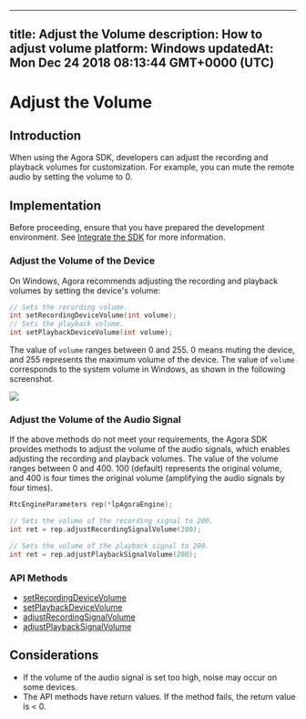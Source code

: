 
---
title: Adjust the Volume
description: How to adjust volume
platform: Windows
updatedAt: Mon Dec 24 2018 08:13:44 GMT+0000 (UTC)
---
# Adjust the Volume
## Introduction

When using the Agora SDK, developers can adjust the recording and playback volumes for customization. For example, you can mute the remote audio by setting the volume to 0.

## Implementation
Before proceeding, ensure that you have prepared the development environment. See [Integrate the SDK](../../en/Video/windows_video.md) for more information.

### Adjust the Volume of the Device

On Windows, Agora recommends adjusting the recording and playback volumes by setting the device's volume:

```c++
// Sets the recording volume.
int setRecordingDeviceVolume(int volume);
// Sets the playback volume.
int setPlaybackDeviceVolume(int volume);
```

The value of `volume` ranges between 0 and 255. 0 means muting the device, and 255 represents the maximum volume of the device.
The value of `volume` corresponds to the system volume in Windows, as shown in the following screenshot.

![](https://web-cdn.agora.io/docs-files/1542792457096)

### Adjust the Volume of the Audio Signal 

If the above methods do not meet your requirements, the Agora SDK provides methods to adjust the volume of the audio signals, which enables adjusting the recording and playback volumes.
The value of the volume ranges between 0 and 400. 100 (default) represents the original volume, and 400 is four times the original volume (amplifying the audio signals by four times).

```c++
RtcEngineParameters rep(*lpAgoraEngine);

// Sets the volume of the recording signal to 200.
int ret = rep.adjustRecordingSignalVolume(200);

// Sets the volume of the playback signal to 200.
int ret = rep.adjustPlaybackSignalVolume(200);
```

### API Methods

- [setRecordingDeviceVolume](https://docs.agora.io/en/Video/API%20Reference/cpp/classagora_1_1rtc_1_1_i_audio_device_manager.html#ac24424e86ded2727a532df739ebf8086)
- [setPlaybackDeviceVolume](https://docs.agora.io/en/Video/API%20Reference/cpp/classagora_1_1rtc_1_1_i_audio_device_manager.html#ac14a1238e83303abed2f36e02fcc9366)
- [adjustRecordingSignalVolume](https://docs.agora.io/en/Video/API%20Reference/cpp/classagora_1_1rtc_1_1_rtc_engine_parameters.html#aa9e9b5ae052022fe2e81232b9e6e7290)
- [adjustPlaybackSignalVolume](https://docs.agora.io/en/Video/API%20Reference/cpp/classagora_1_1rtc_1_1_rtc_engine_parameters.html#a8bed09e12b8e2d9934aafad50b77d364)

## Considerations

- If the volume of the audio signal is set too high, noise may occur on some devices.
- The API methods have return values. If the method fails, the return value is < 0.


